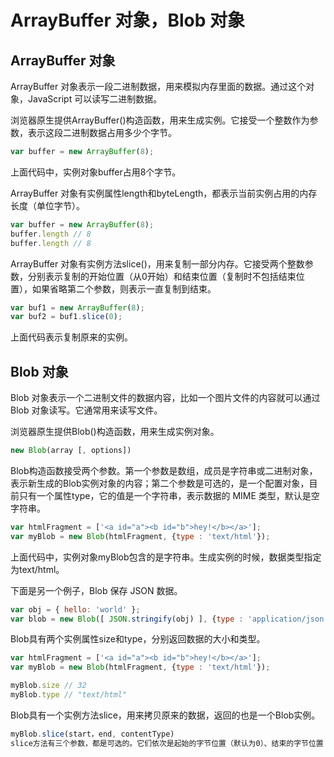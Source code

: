 # ArrayBuffer 对象，Blob 对象 

## ArrayBuffer 对象
ArrayBuffer 对象表示一段二进制数据，用来模拟内存里面的数据。通过这个对象，JavaScript 可以读写二进制数据。

浏览器原生提供ArrayBuffer()构造函数，用来生成实例。它接受一个整数作为参数，表示这段二进制数据占用多少个字节。
```js
var buffer = new ArrayBuffer(8);
```
上面代码中，实例对象buffer占用8个字节。

ArrayBuffer 对象有实例属性length和byteLength，都表示当前实例占用的内存长度（单位字节）。
```js
var buffer = new ArrayBuffer(8);
buffer.length // 8
buffer.length // 8
```
ArrayBuffer 对象有实例方法slice()，用来复制一部分内存。它接受两个整数参数，分别表示复制的开始位置（从0开始）和结束位置（复制时不包括结束位置），如果省略第二个参数，则表示一直复制到结束。
```js
var buf1 = new ArrayBuffer(8);
var buf2 = buf1.slice(0);
```
上面代码表示复制原来的实例。

## Blob 对象
Blob 对象表示一个二进制文件的数据内容，比如一个图片文件的内容就可以通过 Blob 对象读写。它通常用来读写文件。

浏览器原生提供Blob()构造函数，用来生成实例对象。
```js
new Blob(array [, options])
```
Blob构造函数接受两个参数。第一个参数是数组，成员是字符串或二进制对象，表示新生成的Blob实例对象的内容；第二个参数是可选的，是一个配置对象，目前只有一个属性type，它的值是一个字符串，表示数据的 MIME 类型，默认是空字符串。
```js
var htmlFragment = ['<a id="a"><b id="b">hey!</b></a>'];
var myBlob = new Blob(htmlFragment, {type : 'text/html'});
```
上面代码中，实例对象myBlob包含的是字符串。生成实例的时候，数据类型指定为text/html。

下面是另一个例子，Blob 保存 JSON 数据。
```js
var obj = { hello: 'world' };
var blob = new Blob([ JSON.stringify(obj) ], {type : 'application/json'});
```
Blob具有两个实例属性size和type，分别返回数据的大小和类型。
```js
var htmlFragment = ['<a id="a"><b id="b">hey!</b></a>'];
var myBlob = new Blob(htmlFragment, {type : 'text/html'});

myBlob.size // 32
myBlob.type // "text/html"
```
Blob具有一个实例方法slice，用来拷贝原来的数据，返回的也是一个Blob实例。
```js
myBlob.slice(start，end, contentType)
slice方法有三个参数，都是可选的。它们依次是起始的字节位置（默认为0）、结束的字节位置（默认为size属性的值，该位置本身将不包含在拷贝的数据之中）、新实例的数据类型（默认为空字符串）。
```